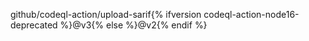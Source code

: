 github/codeql-action/upload-sarif{% ifversion codeql-action-node16-deprecated %}@v3{% else %}@v2{% endif %}
